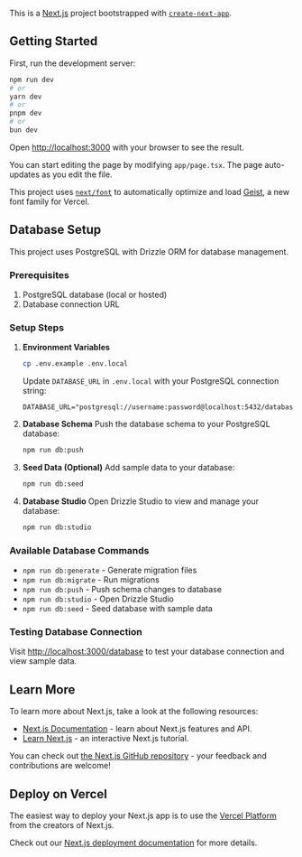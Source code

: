 This is a [Next.js](https://nextjs.org) project bootstrapped with [`create-next-app`](https://nextjs.org/docs/app/api-reference/cli/create-next-app).

## Getting Started

First, run the development server:

```bash
npm run dev
# or
yarn dev
# or
pnpm dev
# or
bun dev
```

Open [http://localhost:3000](http://localhost:3000) with your browser to see the result.

You can start editing the page by modifying `app/page.tsx`. The page auto-updates as you edit the file.

This project uses [`next/font`](https://nextjs.org/docs/app/building-your-application/optimizing/fonts) to automatically optimize and load [Geist](https://vercel.com/font), a new font family for Vercel.

## Database Setup

This project uses PostgreSQL with Drizzle ORM for database management.

### Prerequisites

1. PostgreSQL database (local or hosted)
2. Database connection URL

### Setup Steps

1. **Environment Variables**
   ```bash
   cp .env.example .env.local
   ```
   Update `DATABASE_URL` in `.env.local` with your PostgreSQL connection string:
   ```
   DATABASE_URL="postgresql://username:password@localhost:5432/database_name"
   ```

2. **Database Schema**
   Push the database schema to your PostgreSQL database:
   ```bash
   npm run db:push
   ```

3. **Seed Data (Optional)**
   Add sample data to your database:
   ```bash
   npm run db:seed
   ```

4. **Database Studio**
   Open Drizzle Studio to view and manage your database:
   ```bash
   npm run db:studio
   ```

### Available Database Commands

- `npm run db:generate` - Generate migration files
- `npm run db:migrate` - Run migrations
- `npm run db:push` - Push schema changes to database
- `npm run db:studio` - Open Drizzle Studio
- `npm run db:seed` - Seed database with sample data

### Testing Database Connection

Visit [http://localhost:3000/database](http://localhost:3000/database) to test your database connection and view sample data.

## Learn More

To learn more about Next.js, take a look at the following resources:

- [Next.js Documentation](https://nextjs.org/docs) - learn about Next.js features and API.
- [Learn Next.js](https://nextjs.org/learn) - an interactive Next.js tutorial.

You can check out [the Next.js GitHub repository](https://github.com/vercel/next.js) - your feedback and contributions are welcome!

## Deploy on Vercel

The easiest way to deploy your Next.js app is to use the [Vercel Platform](https://vercel.com/new?utm_medium=default-template&filter=next.js&utm_source=create-next-app&utm_campaign=create-next-app-readme) from the creators of Next.js.

Check out our [Next.js deployment documentation](https://nextjs.org/docs/app/building-your-application/deploying) for more details.
